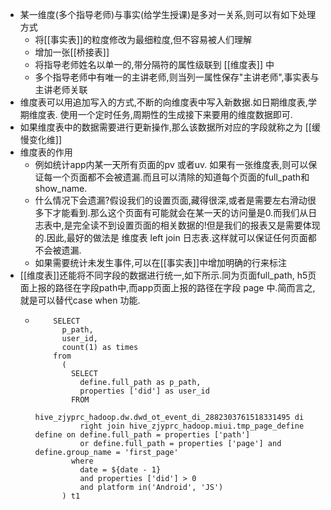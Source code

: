 - 某一维度(多个指导老师)与事实(给学生授课)是多对一关系,则可以有如下处理方式
	- 将[[事实表]]的粒度修改为最细粒度,但不容易被人们理解
	- 增加一张[[桥接表]]
	- 将指导老师姓名以单一的,带分隔符的属性级联到 [[维度表]] 中
	- 多个指导老师中有唯一的主讲老师,则当列一属性保存"主讲老师",事实表与主讲老师关联
- 维度表可以用追加写入的方式,不断的向维度表中写入新数据.如日期维度表,学期维度表. 使用一个定时任务,周期性的生成接下来要用的维度数据即可.
- 如果维度表中的数据需要进行更新操作,那么该数据所对应的字段就称之为 [[缓慢变化维]]
- 维度表的作用
	- 例如统计app内某一天所有页面的pv 或者uv. 如果有一张维度表,则可以保证每一个页面都不会被遗漏.而且可以清除的知道每个页面的full_path和show_name.
	- 什么情况下会遗漏?假设我们的设置页面,藏得很深,或者是需要左右滑动很多下才能看到.那么这个页面有可能就会在某一天的访问量是0.而我们从日志表中,是完全读不到设置页面的相关数据的!但是我们的报表又是需要体现的.因此,最好的做法是 维度表 left join 日志表.这样就可以保证任何页面都不会被遗漏.
	- 如果需要统计未发生事件,可以在[[事实表]]中增加明确的行来标注
- [[维度表]]还能将不同字段的数据进行统一,如下所示.同为页面full_path, h5页面上报的路径在字段path中,而app页面上报的路径在字段 page 中.简而言之,就是可以替代case when 功能.
	- ```
	  	  SELECT
	  	    p_path,
	  	    user_id,
	  	    count(1) as times
	  	  from
	  	    (	
	  	      SELECT
	  	        define.full_path as p_path,
	  	        properties ['did'] as user_id
	  	      FROM
	  	        hive_zjyprc_hadoop.dw.dwd_ot_event_di_2882303761518331495 di
	  	        right join hive_zjyprc_hadoop.miui.tmp_page_define define on define.full_path = properties ['path']
	  	        or define.full_path = properties ['page'] and define.group_name = 'first_page'
	  	      where
	  	        date = ${date - 1}
	  	        and properties ['did'] > 0
	  	        and platform in('Android', 'JS')
	  	    ) t1
	  ```